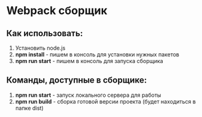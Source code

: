 <h1>Webpack сборщик</h1>

<h2>Как использовать:</h2>
<ol>
	<li>Установить node.js</li>
	<li><b>npm install</b> - пишем в консоль для установки нужных пакетов</li>
	<li><b>npm run start</b> - пишем в консоль для запуска сборщика</li>
</ol>

<h2>Команды, доступные в сборщике:</h2>
<ol>
	<li><b>npm run start</b> - запуск локального сервера для работы</li>
	<li><b>npm run build</b> - сборка готовой версии проекта (будет находиться в папке dist)</li>
</ol>